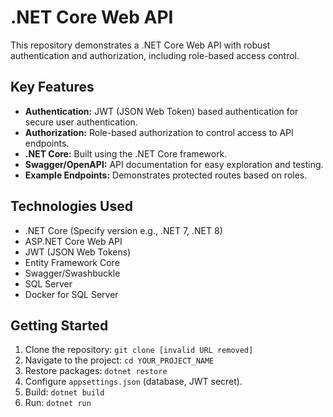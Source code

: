# .NET Core Web API

This repository demonstrates a .NET Core Web API with robust authentication and authorization, including role-based access control.

## Key Features

*   **Authentication:** JWT (JSON Web Token) based authentication for secure user authentication.
*   **Authorization:** Role-based authorization to control access to API endpoints.
*   **.NET Core:** Built using the .NET Core framework.
*   **Swagger/OpenAPI:** API documentation for easy exploration and testing.
*   **Example Endpoints:** Demonstrates protected routes based on roles.

## Technologies Used

*   .NET Core (Specify version e.g., .NET 7, .NET 8)
*   ASP.NET Core Web API
*   JWT (JSON Web Tokens)
*   Entity Framework Core
*   Swagger/Swashbuckle
*   SQL Server
*   Docker for SQL Server

## Getting Started

1.  Clone the repository: `git clone [invalid URL removed]`
2.  Navigate to the project: `cd YOUR_PROJECT_NAME`
3.  Restore packages: `dotnet restore`
4.  Configure `appsettings.json` (database, JWT secret).
5.  Build: `dotnet build`
6.  Run: `dotnet run`
